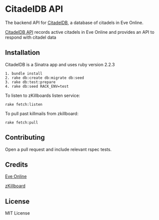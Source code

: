 # CitadelDB API

The backend API for [CitadelDB](http://timlkelly.github.io/citadelDB), a database of citadels in Eve Online.

[CitadelDB API](http://citadeldb.herokuapp.com) records active citadels in Eve Online and provides an API to respond with citadel data

## Installation

CitadelDB is a Sinatra app and uses ruby version 2.2.3

    1. bundle install
    2. rake db:create db:migrate db:seed
    3. rake db:test:prepare
    4. rake db:seed RACK_ENV=test

To listen to zKillboards listen service:

`rake fetch:listen`

To pull past killmails from zkillboard:

`rake fetch:pull`

## Contributing
Open a pull request and include relevant rspec tests.

## Credits
[Eve Online](http://www.eveonline.com)

[zKillboard](http://www.zkillboard.com)

## License
MIT License
